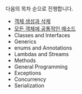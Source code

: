 다음의 목차 순으로 진행합니다.

- [객체 생성과 삭제](./ch2/README.md)
- [모든 객체에 공통적인 메소드](./ch3/README.md)
- Classes and Interfaces
- Generics
- enums and Annotations
- Lambdas and Streams
- Methods
- General Programming
- Exceptions
- Concurrency
- Serialization
